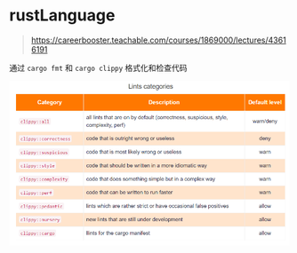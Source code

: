 # rustLanguage
> https://careerbooster.teachable.com/courses/1869000/lectures/43616191

通过 ```cargo fmt``` 和 ```cargo clippy``` 格式化和检查代码

![](diagrams/rustClippy.png)